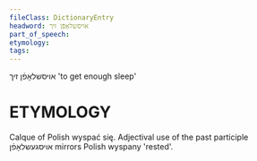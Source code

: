 ```yaml
---
fileClass: DictionaryEntry
headword: אויסשלאָפֿן זיך
part_of_speech: 
etymology: 
tags: 
---
```

אויסשלאָפֿן זיך
'to get enough sleep'

ETYMOLOGY
===========
Calque of Polish wyspać się. Adjectival use of the past participle אויסגעשלאָפֿן mirrors Polish wyspany 'rested'.
